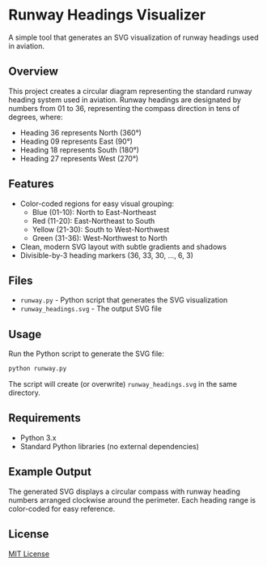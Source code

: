 # Runway Headings Visualizer

A simple tool that generates an SVG visualization of runway headings used in aviation.

## Overview

This project creates a circular diagram representing the standard runway heading system used in aviation. Runway headings are designated by numbers from 01 to 36, representing the compass direction in tens of degrees, where:

- Heading 36 represents North (360°)
- Heading 09 represents East (90°)
- Heading 18 represents South (180°)
- Heading 27 represents West (270°)

## Features

- Color-coded regions for easy visual grouping:
  - Blue (01-10): North to East-Northeast
  - Red (11-20): East-Northeast to South
  - Yellow (21-30): South to West-Northwest
  - Green (31-36): West-Northwest to North
- Clean, modern SVG layout with subtle gradients and shadows
- Divisible-by-3 heading markers (36, 33, 30, ..., 6, 3)

## Files

- `runway.py` - Python script that generates the SVG visualization
- `runway_headings.svg` - The output SVG file

## Usage

Run the Python script to generate the SVG file:

```bash
python runway.py
```

The script will create (or overwrite) `runway_headings.svg` in the same directory.

## Requirements

- Python 3.x
- Standard Python libraries (no external dependencies)

## Example Output

The generated SVG displays a circular compass with runway heading numbers arranged clockwise around the perimeter. Each heading range is color-coded for easy reference.

## License

[MIT License](https://opensource.org/licenses/MIT)
